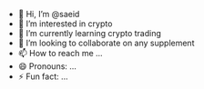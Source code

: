 - 👋 Hi, I’m @saeid
- 👀 I’m interested in crypto
- 🌱 I’m currently learning crypto trading
- 💞️ I’m looking to collaborate on any supplement
- 📫 How to reach me ...
- 😄 Pronouns: ...
- ⚡ Fun fact: ...

<!---

--->
